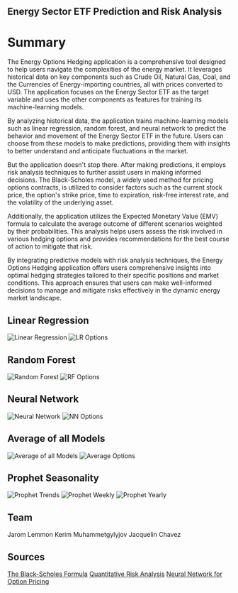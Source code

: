 ## Energy Sector ETF Prediction and Risk Analysis

# Summary

The Energy Options Hedging application is a comprehensive tool designed to help users navigate the complexities of the energy market. It leverages historical data on key components such as Crude Oil, Natural Gas, Coal, and the Currencies of Energy-importing countries, all with prices converted to USD. The application focuses on the Energy Sector ETF as the target variable and uses the other components as features for training its machine-learning models.

By analyzing historical data, the application trains machine-learning models such as linear regression, random forest, and neural network to predict the behavior and movement of the Energy Sector ETF in the future. Users can choose from these models to make predictions, providing them with insights to better understand and anticipate fluctuations in the market.

But the application doesn't stop there. After making predictions, it employs risk analysis techniques to further assist users in making informed decisions. The Black-Scholes model, a widely used method for pricing options contracts, is utilized to consider factors such as the current stock price, the option's strike price, time to expiration, risk-free interest rate, and the volatility of the underlying asset.

Additionally, the application utilizes the Expected Monetary Value (EMV) formula to calculate the average outcome of different scenarios weighted by their probabilities. This analysis helps users assess the risk involved in various hedging options and provides recommendations for the best course of action to mitigate that risk.

By integrating predictive models with risk analysis techniques, the Energy Options Hedging application offers users comprehensive insights into optimal hedging strategies tailored to their specific positions and market conditions. This approach ensures that users can make well-informed decisions to manage and mitigate risks effectively in the dynamic energy market landscape.

## Linear Regression
![Linear Regression](Images/linear_regression.png)
![LR Options](Images/linear_regression_options.png)

## Random Forest
![Random Forest](Images/random_forest.png)
![RF Options](Images/random_forest_chain.png)

## Neural Network
![Neural Network](Images/neural_network.png)
![NN Options](Images/neural_network_chain.png)

## Average of all Models
![Average of all Models](Images/average_of_all.png)
![Average Options](Images/average_of_all_chain.png)

## Prophet Seasonality
![Prophet Trends](Images/prophet_trends.png)
![Prophet Weekly](Images/prophet_weekly.png)
![Prophet Yearly](Images/prophet_yearly.png)


## Team
Jarom Lemmon
Kerim Muhammetgylyjov
Jacquelin Chavez

## Sources
[The Black-Scholes Formula](https://www.timworrall.com/fin-40008/bscholes.pdf)
[Quantitative Risk Analysis](https://projectmanagers.net/quantitative-risk-analysis-pmp-overview/)
[Neural Network for Option Pricing ](https://www.youtube.com/watch?v=r6KTnKim_BA)
